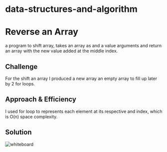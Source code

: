 # data-structures-and-algorithm

# Reverse an Array
a program to  shift array, takes an array as and a value arguments and return an array with the new value added at the middle index.

## Challenge
For the shift an array I produced a new array an empty array to fill up later by 2 for loops.

## Approach & Efficiency
I used for loop to represents each element at its respective and index, which is O(n) space complexity. 

## Solution
![whiteboard](.../assets/array-shift.jpg)




